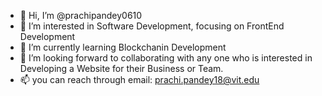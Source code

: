 - 👋 Hi, I’m @prachipandey0610
- 👀 I’m interested in Software Development, focusing on FrontEnd Development
- 🌱 I’m currently learning Blockchanin Development
- 💞️ I’m looking forward to collaborating with any one who is interested in Developing a Website for their Business or Team.
- 📫 you can reach through email: prachi.pandey18@vit.edu

<!---
prachipandey0610/prachipandey0610 is a ✨ special ✨ repository because its `README.md` (this file) appears on your GitHub profile.
You can click the Preview link to take a look at your changes.
--->
